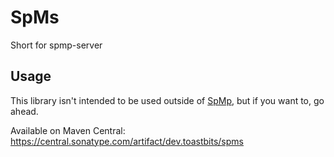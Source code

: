 # SpMs
Short for spmp-server

## Usage

This library isn't intended to be used outside of [SpMp](https://github.com/toasterofbread/spmp), but if you want to, go ahead.

Available on Maven Central: https://central.sonatype.com/artifact/dev.toastbits/spms
